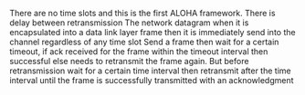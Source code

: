 There are no time slots and this is the first ALOHA framework. 
There is delay between retransmission 
The network datagram when it is encapsulated into a data link layer frame then it is immediately send into the channel regardless of any time slot
Send a frame then wait for a certain timeout, if ack received for the frame within the timeout interval then successful else needs to retransmit the frame again. But before retransmission wait for a certain time interval then retransmit after the time interval until the frame is successfully transmitted with an acknowledgment 
